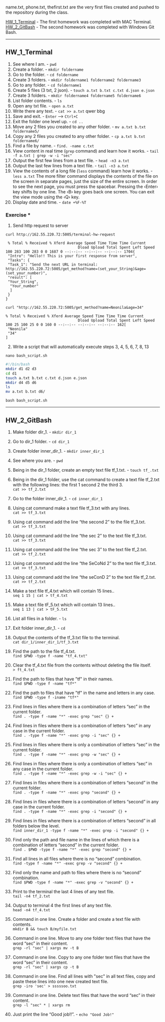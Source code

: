 name.txt, phone.txt, thefirst.txt are the very first files created and pushed to the repository during the class.

[HW_1_Terminal](#1.1) - The first homework was completed with MAC Terminal.
[HW_2_GitBash](#1.2) - The second homework was completed with Windows Git Bash.

***

## **HW_1_Terminal**<a name="1.1"><a>

1) See where I am. - `pwd`
2) Create a folder. - `mkdir foldername`
3) Go to the folder. - `cd foldername`
4) Create 3 folders. - `mkdir foldername1 foldername2 foldername3`
5) Go to any folder. - `cd foldername1`
6) Create 5 files (3 txt, 2 json). - `touch a.txt b.txt c.txt d.json e.json`
7) Create 3 folders. - `mkdir foldername4 foldername5 foldername6`
8) List folder contents. - `ls`
9) Open any txt file. - `open a.txt`
10) Write there any text. - `cat >> a.txt`
qwer
bbg
11) Save and exit. - `Enter` --> `Ctrl+C`
12) Exit the folder one level up. - `cd ..`
13) Move any 2 files you created to any other folder. - `mv a.txt b.txt foldername5/`
14) Copy any 2 files you created to any other folder. - `cp a.txt b.txt foldername6/`
15) Find a file by name. - `find. -name c.txt`
16) View content in real time (`grep` command) and learn how it works. - `tail -f a.txt | grep -w -i "sec"`
17) Output the first few lines from a text file. - `head -n3 a.txt`
18) Output the last few lines from a text file. - `tail -n3 a.txt`
19) View the contents of a long file (`less` command) learn how it works. - `less a.txt`
The more filter command displays the contents of the file on the screen in separate pages, just the size of the entire screen. In order to see the next page, you must press the spacebar. Pressing the ‹Enter› key shifts by one line. The ‹B› key goes back one screen. You can exit the view mode using the ‹Q› key.
20) Display date and time. - `date +%F-%T`

### Exercise *

1) Send http request to server 

`curl http://162.55.220.72:5005/terminal-hw-request`
```
 % Total % Received % Xferd Average Speed ​​Time Time Time Current
                                 Dload Upload Total Spent Left Speed
100 283 100 283 0 0 1687 0 --:--:-- --:--:-- --:--:-- 1704{
 "Intro": "Hello!! This is your first response from server",
 "Tasks": {
 "Task_1": "Send the next URL in terminal: http://162.55.220.72:5005/get_method?name=(set_your_String)&age=(set_your_number)",
 "result": [
 "Your_String",
  "Your_number"
  ]
 }
}
```

`curl "http://162.55.220.72:5005/get_method?name=Neonila&age=34"`
```
% Total % Received % Xferd Average Speed ​​Time Time Time Current
                                 Dload Upload Total Spent Left Speed
100 25 100 25 0 0 160 0 --:--:-- --:--:-- --:--:-- 162[
 "Neonila"
 "34"
]
```

2) Write a script that will automatically execute steps 3, 4, 5, 6, 7, 8, 13

`nano bash_script.sh`

```sh
#!/bin/bash
mkdir d1 d2 d3
cd d1
touch a.txt b.txt c.txt d.json e.json
mkdir d4 d5 d6
ls
mv a.txt b.txt d6/
```

`bash bash_script.sh`

***

## **HW_2_GitBash**<a name="1.2"><a>

1. Make folder dir_1. -
`mkdir dir_1`
 2. Go to dir_1 folder. -
`cd dir_1`
 3. Create folder inner_dir_1. -
 `mkdir inner_dir_1`
 4. See where you are. -
`pwd`
 5. Being in the dir_1 folder, create an empty text file tf_1.txt. -
 `touch tf_.txt`
 6. Being in the dir_1 folder, use the cat command to create a text file tf_2.txt with the following lines: the first 1
 second 2
 the third 3. <br/>
 `cat >> tf_2.txt`

 7. Go to the folder inner_dir_1. -
`cd inner_dir_1`
 8. Using cat command make a text file tf_3.txt with any lines. <br/>
 `cat >> tf_3.txt`
 9. Using cat command add the line “the second 2” to the file tf_3.txt. <br/>
`cat >> tf_3.txt`
 10. Using cat command add the line “the sec 2” to the text file tf_3.txt. <br/>
`cat >> tf_3.txt`
 11. Using cat command add the line “the sec 3” to the text file tf_2.txt. <br/>
`cat >> tf_2.txt`
 12. Using cat command add the line “the SeCoNd 2” to the text file tf_3.txt. <br/>
`cat >> tf_3.txt`
 13. Using cat command add the line “the seConD 2” to the text file tf_2.txt. <br/>
`cat >> tf_2.txt`
 14. Make a text file tf_4.txt which will contain 15 lines.. <br/>
`seq 1 15 | cat > tf_4.txt`
 15. Make a text file tF_5.txt which will contain 13 lines.. <br/>
`seq 1 13 | cat > tF_5.txt`
 16. List all files in a folder. -
`ls`
 17. Exit folder inner_dir_1. -
`cd`
 18. Output the contents of the tf_3.txt file to the terminal. <br/>
`cat dir_1/inner_dir_1/tf_3.txt`
 19. Find the path to the file tf_4.txt. <br/>
`find $PWD -type f -name "tf_4.txt"`
 20. Clear the tf_4.txt file from the contents without deleting the file itself. <br/>
`> ft_4.txt`
 21. Find the path to files that have "tf" in their names. <br/>
`find $PWD -type f -name "tf*"`
 22. Find the path to files that have "tf" in the name and letters in any case. <br/>
`find $PWD -type f -iname "tf*"`
 23. Find lines in files where there is a combination of letters “sec” in the current folder. <br/>
`find . -type f -name "*" -exec grep "sec" {} +`
 24. Find lines in files where there is a combination of letters “sec” in any case in the current folder. <br/>
`find . -type f -name "*" -exec grep -i "sec" {} +`
 25. Find lines in files where there is only a combination of letters “sec” in the current folder. <br/>
`find . -type f -name "*" -exec grep -w "sec" {} +`
 26. Find lines in files where there is only a combination of letters “sec” in any case in the current folder. <br/>
`find . -type f -name "*" -exec grep -w -i "sec" {} +`
 27. Find lines in files where there is a combination of letters “second” in the current folder. <br/>
`find . -type f -name "*" -exec grep "second" {} +`
 28. Find lines in files where there is a combination of letters “second” in any case in the current folder. <br/>
`find . -type f -name "*" -exec grep -i "second" {} +`
 29. Find lines in files where there is a combination of letters “second” in all folders below the level. <br/>
`find inner_dir_1 -type f -name "*" -exec grep -i "second" {} +`
 30. Find only the path and file name in the lines of which there is a combination of letters “second” in the current folder. <br/>
`find . $PWD -type f -name "*" -exec grep "second" {} +`
 31. Find all lines in all files where there is no “second” combination. <br/>
`find -type f -name "*" -exec grep -v "second" {} +`
 32. Find only the name and path to files where there is no “second” combination. <br/>
`find $PWD -type f -name "*" -exec grep -v "second" {} +`
 33. Print to the terminal the last 4 lines of any text file. <br/>
`tail -n4 tf_2.txt`
 34. Output to terminal 4 the first lines of any text file. <br/>
`head -n4 tf_4.txt`
 35. Command in one line. Create a folder and create a text file with contents. <br/>
`mkdir B && touch B/myfile.txt`
 36. Command in one line. Move to any one folder text files that have the word “sec” in their content. <br/>
`grep -rl "sec" | xargs mv -t B`
 37. Command in one line. Copy to any one folder text files that have the word “sec” in their content. <br/>
`grep -rl "sec" | xargs cp -t B`
 38. Command in one line. Find all lines with "sec" in all text files, copy and paste these lines into one new created text file. <br/>
`grep -iro 'sec' > sssssoo.txt`
 39. Command in one line. Delete text files that have the word “sec” in their content. <br/>
`grep -l "sec" * | xargs rm`
 40. Just print the line “Good job!!”. -
  `echo "Good Job!"`
